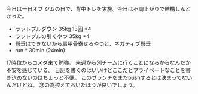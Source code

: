 今日は一日オフ
ジムの日で、背中トレを実施。今日は不調上がりで結構しんどかった。

- ラットプルダウン 35kg 13回 *4
- ラットプルの引くやつ 35kg *4
- 懸垂はできないから肩甲骨寄せるやつと、ネガティブ懸垂
- run * 30min (24min)

17時位からコメダ来て勉強。
来週から別チームに行くことになるからなんだか不安を感じている。
日記を書くのはいいけどここだとプライベートなことを書き込めないのはちょっと不便。
このブランチをまだpushするとは決まってないんだけどね。
念の為控えておいたほうが良いでしょう。

